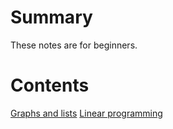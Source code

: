 # Summary
These notes are for beginners.

# Contents
[Graphs and lists](/graph_and_lists/graph_and_lists.md)
[Linear programming](/prog_lin/prog_lin.md)
